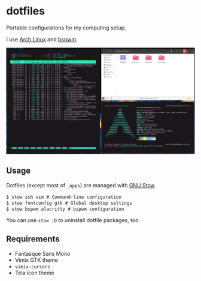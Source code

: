 # dotfiles

Portable configurations for my computing setup.

I use [Arch Linux](https://archlinux.org/) and [bspwm](https://github.com/baskerville/bspwm).

![A screenshot of my setup](./screenshot.png)

## Usage

Dotfiles (except most of `_apps`) are managed with [GNU Stow](https://www.gnu.org/software/stow/).

```shell
$ stow zsh vim # Command-line configuration
$ stow fontconfig gtk # Global desktop settings
$ stow bspwm alacritty # bspwm configuration
```

You can use `stow -D` to uninstall dotfile packages, too.

## Requirements

- Fantasque Sans Mono
- Vimix GTK theme
- `vimix-cursors`
- Tela icon theme
